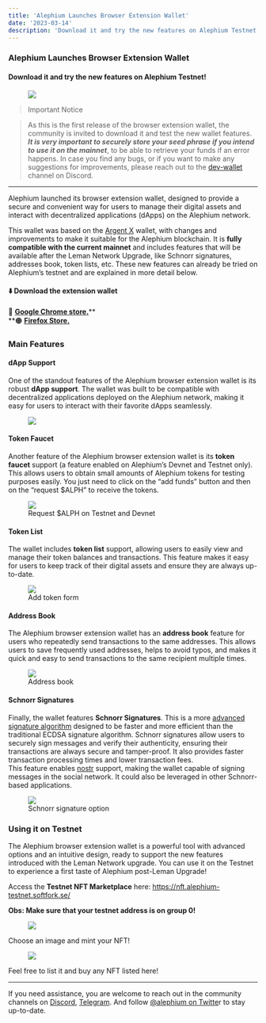 ```yaml
---
title: 'Alephium Launches Browser Extension Wallet'
date: '2023-03-14'
description: 'Download it and try the new features on Alephium Testnet!'
---
```


### Alephium Launches Browser Extension Wallet

#### Download it and try the new features on Alephium Testnet!

<figure id="2807" class="graf graf--figure graf-after--h4">
<img src="https://cdn-images-1.medium.com/max/800/0*yI2MUcOjwnWtIB8o" class="graf-image" data-image-id="0*yI2MUcOjwnWtIB8o" data-width="1280" data-height="720" data-is-featured="true" />
</figure>

> Important Notice

> As this is the first release of the browser extension wallet, the community is invited to download it and test the new wallet features. **_It is very important to securely store your seed phrase if you intend to use it on the mainnet_**, to be able to retrieve your funds if an error happens. In case you find any bugs, or if you want to make any suggestions for improvements, please reach out to the <a href="https://alephium.org/discord" class="markup--anchor markup--blockquote-anchor" data-href="https://alephium.org/discord" rel="noopener" target="_blank">dev-wallet</a> channel on Discord.

---

Alephium launched its browser extension wallet, designed to provide a secure and convenient way for users to manage their digital assets and interact with decentralized applications (dApps) on the Alephium network.

This wallet was based on the <a href="https://github.com/argentlabs/argent-x" class="markup--anchor markup--p-anchor" data-href="https://github.com/argentlabs/argent-x" rel="noopener" target="_blank">Argent X</a> wallet, with changes and improvements to make it suitable for the Alephium blockchain. It is **fully compatible with the current mainnet** and includes features that will be available after the Leman Network Upgrade, like Schnorr signatures, addresses book, token lists, etc. These new features can already be tried on Alephium’s testnet and are explained in more detail below.

#### ⬇️ Download the extension wallet

🔵 <a href="https://chrome.google.com/webstore/detail/alephium-extension-wallet/gdokollfhmnbfckbobkdbakhilldkhcj" class="markup--anchor markup--p-anchor" data-href="https://chrome.google.com/webstore/detail/alephium-extension-wallet/gdokollfhmnbfckbobkdbakhilldkhcj" rel="noopener" target="_blank"><strong>Google Chrome store.</strong></a>\*\*  
\*\*🟠 <a href="https://addons.mozilla.org/en-US/firefox/addon/alephiumextensionwallet/" class="markup--anchor markup--p-anchor" data-href="https://addons.mozilla.org/en-US/firefox/addon/alephiumextensionwallet/" rel="noopener" target="_blank"><strong>Firefox Store.</strong></a>

### Main Features

#### dApp Support

One of the standout features of the Alephium browser extension wallet is its robust **dApp support**. The wallet was built to be compatible with decentralized applications deployed on the Alephium network, making it easy for users to interact with their favorite dApps seamlessly.

<figure id="3c0a" class="graf graf--figure graf-after--p">
<img src="https://cdn-images-1.medium.com/max/800/0*iO9XS-WODbd9Abh_" class="graf-image" data-image-id="0*iO9XS-WODbd9Abh_" data-width="359" data-height="595" />
</figure>

#### Token Faucet

Another feature of the Alephium browser extension wallet is its **token faucet** support (a feature enabled on Alephium’s Devnet and Testnet only). This allows users to obtain small amounts of Alephium tokens for testing purposes easily. You just need to click on the “add funds” button and then on the “request \$ALPH” to receive the tokens.

<figure id="7d07" class="graf graf--figure graf-after--p">
<img src="https://cdn-images-1.medium.com/max/800/0*w1NdObOGLccSFMbM" class="graf-image" data-image-id="0*w1NdObOGLccSFMbM" data-width="355" data-height="594" />
<figcaption>Request $ALPH on Testnet and Devnet</figcaption>
</figure>

#### Token List

The wallet includes **token list** support, allowing users to easily view and manage their token balances and transactions. This feature makes it easy for users to keep track of their digital assets and ensure they are always up-to-date.

<figure id="f7d8" class="graf graf--figure graf-after--p">
<img src="https://cdn-images-1.medium.com/max/800/0*SorkPY1hgYsB9LaX" class="graf-image" data-image-id="0*SorkPY1hgYsB9LaX" data-width="355" data-height="583" />
<figcaption>Add token form</figcaption>
</figure>

#### Address Book

The Alephium browser extension wallet has an **address book** feature for users who repeatedly send transactions to the same addresses. This allows users to save frequently used addresses, helps to avoid typos, and makes it quick and easy to send transactions to the same recipient multiple times.

<figure id="8496" class="graf graf--figure graf-after--p">
<img src="https://cdn-images-1.medium.com/max/800/0*ukVh4XgFErHbrXfK" class="graf-image" data-image-id="0*ukVh4XgFErHbrXfK" data-width="355" data-height="589" />
<figcaption>Address book</figcaption>
</figure>

#### Schnorr Signatures

Finally, the wallet features **Schnorr Signatures**. This is a more <a href="https://en.wikipedia.org/wiki/Schnorr_signature" class="markup--anchor markup--p-anchor" data-href="https://en.wikipedia.org/wiki/Schnorr_signature" rel="noopener" target="_blank">advanced signature algorithm</a> designed to be faster and more efficient than the traditional ECDSA signature algorithm. Schnorr signatures allow users to securely sign messages and verify their authenticity, ensuring their transactions are always secure and tamper-proof. It also provides faster transaction processing times and lower transaction fees.   
This feature enables <a href="https://nostr.com/" class="markup--anchor markup--p-anchor" data-href="https://nostr.com/" rel="noopener" target="_blank">nostr</a> support, making the wallet capable of signing messages in the social network. It could also be leveraged in other Schnorr-based applications.

<figure id="fd0d" class="graf graf--figure graf-after--p">
<img src="https://cdn-images-1.medium.com/max/800/0*CFq37mhs9sgEJktE" class="graf-image" data-image-id="0*CFq37mhs9sgEJktE" data-width="351" data-height="577" />
<figcaption>Schnorr signature option</figcaption>
</figure>

### Using it on Testnet

The Alephium browser extension wallet is a powerful tool with advanced options and an intuitive design, ready to support the new features introduced with the Leman Network upgrade. You can use it on the Testnet to experience a first taste of Alephium post-Leman Upgrade!

Access the **Testnet NFT Marketplace** here: <a href="https://nft.alephium-testnet.softfork.se/" class="markup--anchor markup--p-anchor" data-href="https://nft.alephium-testnet.softfork.se/" rel="nofollow noopener noopener noopener" target="_blank">https://nft.alephium-testnet.softfork.se/</a>

**Obs: Make sure that your testnet address is on group 0!**

<figure id="8186" class="graf graf--figure graf-after--p">
<img src="https://cdn-images-1.medium.com/max/800/1*UIUn8DIrPTzb-iG1ApJokQ.png" class="graf-image" data-image-id="1*UIUn8DIrPTzb-iG1ApJokQ.png" data-width="355" data-height="586" />
</figure>

Choose an image and mint your NFT!

<figure id="3e10" class="graf graf--figure graf-after--p">
<img src="https://cdn-images-1.medium.com/max/800/1*blGpjv4HubGsrods0Cywfg.png" class="graf-image" data-image-id="1*blGpjv4HubGsrods0Cywfg.png" data-width="1184" data-height="614" />
</figure>

Feel free to list it and buy any NFT listed here!

---

If you need assistance, you are welcome to reach out in the community channels on <a href="https://alephium.org/discord/" class="markup--anchor markup--p-anchor" data-href="https://alephium.org/discord/" rel="noopener" target="_blank">Discord</a>, <a href="https://t.me/alephiumgroup" class="markup--anchor markup--p-anchor" data-href="https://t.me/alephiumgroup" rel="noopener" target="_blank">Telegram</a>. And follow <a href="https://twitter.com/alephium" class="markup--anchor markup--p-anchor" data-href="https://twitter.com/alephium" rel="noopener" target="_blank">@alephium on Twitte</a>r to stay up-to-date.
